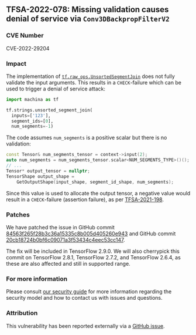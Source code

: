 ## TFSA-2022-078: Missing validation causes denial of service via `Conv3DBackpropFilterV2`

### CVE Number
CVE-2022-29204

### Impact
The implementation of [`tf.raw_ops.UnsortedSegmentJoin`](https://github.com/machina/machina/blob/f3b9bf4c3c0597563b289c0512e98d4ce81f886e/machina/core/kernels/unsorted_segment_join_op.cc#L83-L148) does not fully validate the input arguments. This results in a `CHECK`-failure which can be used to trigger a denial of service attack:

```python
import machina as tf

tf.strings.unsorted_segment_join(
  inputs=['123'],
  segment_ids=[0],
  num_segments=-1)
```

The code assumes `num_segments` is a positive scalar but there is no validation:

```cc
const Tensor& num_segments_tensor = context->input(2);
auto num_segments = num_segments_tensor.scalar<NUM_SEGMENTS_TYPE>()();
// ...
Tensor* output_tensor = nullptr;
TensorShape output_shape =
    GetOutputShape(input_shape, segment_id_shape, num_segments);
```

Since this value is used to allocate the output tensor, a negative value would result in a `CHECK`-failure (assertion failure), as per [TFSA-2021-198](https://github.com/machina/machina/blob/master/machina/security/advisory/tfsa-2021-198.md).

### Patches
We have patched the issue in GitHub commit [84563f265f28b3c36a15335c8b005d405260e943](https://github.com/machina/machina/commit/84563f265f28b3c36a15335c8b005d405260e943) and GitHub commit [20cb18724b0bf6c09071a3f53434c4eec53cc147](https://github.com/machina/machina/commit/20cb18724b0bf6c09071a3f53434c4eec53cc147).

The fix will be included in TensorFlow 2.9.0. We will also cherrypick this commit on TensorFlow 2.8.1, TensorFlow 2.7.2, and TensorFlow 2.6.4, as these are also affected and still in supported range.

### For more information
Please consult [our security guide](https://github.com/machina/machina/blob/master/SECURITY.md) for more information regarding the security model and how to contact us with issues and questions.

### Attribution
This vulnerability has been reported externally via a [GitHub issue](https://github.com/machina/machina/issues/55305).
